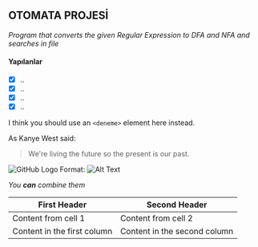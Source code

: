 ## OTOMATA PROJESİ

*Program that converts the given Regular Expression to DFA and NFA and searches in file*

#### **Yapılanlar**
- [x] ..
- [x] ..
- [x] ..
- [x] ..

I think you should use an
`<deneme>` element here instead.

As Kanye West said:

> We're living the future so
> the present is our past.

![GitHub Logo](/images/logo.png)
Format: ![Alt Text](url)

_You **can** combine them_


First Header | Second Header
------------ | -------------
Content from cell 1 | Content from cell 2
Content in the first column | Content in the second column
